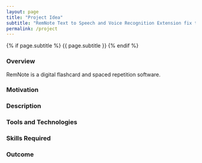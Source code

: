 ```yaml
---
layout: page
title: "Project Idea"
subtitle: "RemNote Text to Speech and Voice Recognition Extension fix this formatting"
permalink: /project
---
```


<!-- _includes/page__meta.html -->

{% if page.subtitle %}
    {{ page.subtitle }}
{% endif %}



### Overview

RemNote is a digital flashcard and spaced repetition software.

### Motivation

### Description

### Tools and Technologies

### Skills Required

### Outcome
